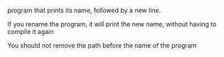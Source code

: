  program that prints its name, followed by a new line.



If you rename the program, it will print the new name, without having to compile it again

You should not remove the path before the name of the program
